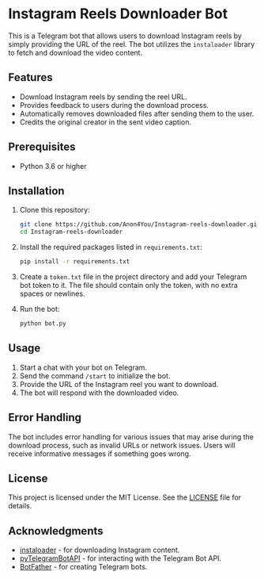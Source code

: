 # Instagram Reels Downloader Bot

This is a Telegram bot that allows users to download Instagram reels by simply providing the URL of the reel. The bot utilizes the `instaloader` library to fetch and download the video content.

## Features

- Download Instagram reels by sending the reel URL.
- Provides feedback to users during the download process.
- Automatically removes downloaded files after sending them to the user.
- Credits the original creator in the sent video caption.

## Prerequisites

- Python 3.6 or higher

## Installation

1. Clone this repository:

   ```bash
   git clone https://github.com/Anon4You/Instagram-reels-downloader.git
   cd Instagram-reels-downloader
   ```

2. Install the required packages listed in `requirements.txt`:

   ```bash
   pip install -r requirements.txt
   ```

3. Create a `token.txt` file in the project directory and add your Telegram bot token to it. The file should contain only the token, with no extra spaces or newlines.

4. Run the bot:

   ```bash
   python bot.py
   ```

## Usage

1. Start a chat with your bot on Telegram.
2. Send the command `/start` to initialize the bot.
3. Provide the URL of the Instagram reel you want to download.
4. The bot will respond with the downloaded video.

## Error Handling

The bot includes error handling for various issues that may arise during the download process, such as invalid URLs or network issues. Users will receive informative messages if something goes wrong.

## License

This project is licensed under the MIT License. See the [LICENSE](LICENSE) file for details.

## Acknowledgments

- [instaloader](https://github.com/instaloader/instaloader) - for downloading Instagram content.
- [pyTelegramBotAPI](https://github.com/eternnoir/pyTelegramBotAPI) - for interacting with the Telegram Bot API.
- [BotFather](https://core.telegram.org/bots#botfather) - for creating Telegram bots.


